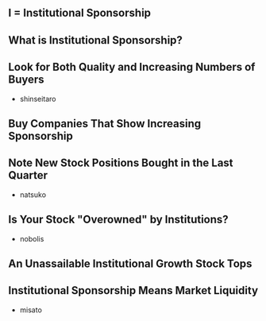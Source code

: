 ## I = Institutional Sponsorship
## What is Institutional Sponsorship?
## Look for Both Quality and Increasing Numbers of Buyers
- shinseitaro

## Buy Companies That Show Increasing Sponsorship
## Note New Stock Positions Bought in the Last Quarter
- natsuko

## Is Your Stock "Overowned" by Institutions?
- nobolis 

## An Unassailable Institutional Growth Stock Tops 
## Institutional Sponsorship Means Market Liquidity
- misato
